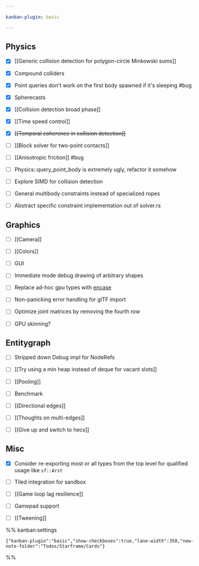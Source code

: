 ```yaml
---

kanban-plugin: basic

---
```


## Physics

- [x] [[Generic collision detection for polygon-circle Minkowski sums]]
- [x] Compound colliders
- [x] Point queries don't work on the first body spawned if it's sleeping #bug
- [x] Spherecasts
- [x] [[Collision detection broad phase]]
- [x] [[Time speed control]]
- [x] ~~[[Temporal coherence in collision detection]]~~
- [ ] [[Block solver for two-point contacts]]
- [ ] [[Anisotropic friction]] #bug
- [ ] Physics::query_point_body is extremely ugly, refactor it somehow
- [ ] Explore SIMD for collision detection
- [ ] General multibody constraints instead of specialized ropes
- [ ] Abstract specific constraint implementation out of solver.rs


## Graphics

- [ ] [[Camera]]
- [ ] [[Colors]]
- [ ] GUI
- [ ] Immediate mode debug drawing of arbitrary shapes
- [ ] Replace ad-hoc gpu types with [encase](https://docs.rs/encase)
- [ ] Non-panicking error handling for glTF import
- [ ] Optimize joint matrices by removing the fourth row
- [ ] GPU skinning?


## Entitygraph

- [ ] Stripped down Debug impl for NodeRefs
- [ ] [[Try using a min heap instead of deque for vacant slots]]
- [ ] [[Pooling]]
- [ ] Benchmark
- [ ] [[Directional edges]]
- [ ] [[Thoughts on multi-edges]]
- [ ] [[Give up and switch to hecs]]


## Misc

- [x] Consider re-exporting most or all types from the top level for qualified usage like `sf::Arst`
- [ ] Tiled integration for sandbox
- [ ] [[Game loop lag resilience]]
- [ ] Gamepad support
- [ ] [[Tweening]]




%% kanban:settings
```
{"kanban-plugin":"basic","show-checkboxes":true,"lane-width":350,"new-note-folder":"Todos/Starframe/Cards"}
```
%%